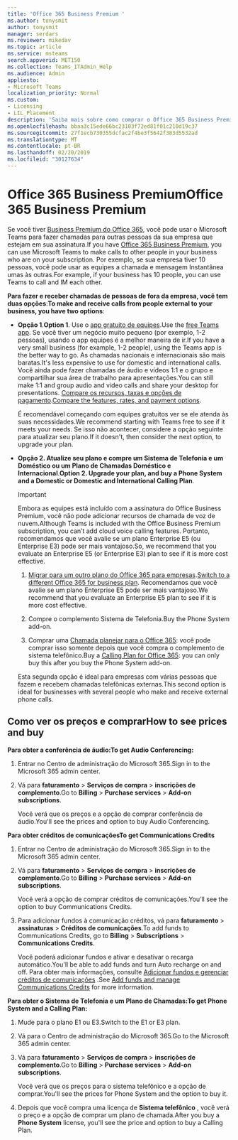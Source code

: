```yaml
---
title: 'Office 365 Business Premium '
ms.author: tonysmit
author: tonysmit
manager: serdars
ms.reviewer: mikedav
ms.topic: article
ms.service: msteams
search.appverid: MET150
ms.collection: Teams_ITAdmin_Help
ms.audience: Admin
appliesto:
- Microsoft Teams
localization_priority: Normal
ms.custom:
- Licensing
- LIL_Placement
description: 'Saiba mais sobre como comprar o Office 365 Business Premium planos, recursos e licenças de complemento. '
ms.openlocfilehash: bbaa3c15ede66bc23103f72ed81f01c210d19c37
ms.sourcegitcommit: 27f1ecb730355dcfac2f4be3f5642f383d5532ad
ms.translationtype: MT
ms.contentlocale: pt-BR
ms.lasthandoff: 02/20/2019
ms.locfileid: "30127634"
---
```

# <a name="office-365-business-premium"></a><span data-ttu-id="18212-103">Office 365 Business Premium</span><span class="sxs-lookup"><span data-stu-id="18212-103">Office 365 Business Premium</span></span>

<span data-ttu-id="18212-104">Se você tiver [Business Premium do Office 365](https://products.office.com/en/business/office-365-business-premium), você pode usar o Microsoft Teams para fazer chamadas para outras pessoas da sua empresa que estejam em sua assinatura.</span><span class="sxs-lookup"><span data-stu-id="18212-104">If you have [Office 365 Business Premium](https://products.office.com/en/business/office-365-business-premium), you can use Microsoft Teams to make calls to other people in your business who are on your subscription.</span></span> <span data-ttu-id="18212-105">Por exemplo, se sua empresa tiver 10 pessoas, você pode usar as equipes a chamada e mensagem Instantânea umas às outras.</span><span class="sxs-lookup"><span data-stu-id="18212-105">For example, if your business has 10 people, you can use Teams to call and IM each other.</span></span>

<span data-ttu-id="18212-106">**Para fazer e receber chamadas de pessoas de fora da empresa, você tem duas opções**:</span><span class="sxs-lookup"><span data-stu-id="18212-106">**To make and receive calls from people external to your business, you have two options**:</span></span>

- <span data-ttu-id="18212-107">**Opção 1**.</span><span class="sxs-lookup"><span data-stu-id="18212-107">**Option 1**.</span></span> <span data-ttu-id="18212-108">Use o [app gratuito de equipes](https://products.office.com/microsoft-teams/free).</span><span class="sxs-lookup"><span data-stu-id="18212-108">Use the [free Teams app](https://products.office.com/microsoft-teams/free).</span></span> <span data-ttu-id="18212-109">Se você tiver um negócio muito pequeno (por exemplo, 1-2 pessoas), usando o app equipes é a melhor maneira de ir.</span><span class="sxs-lookup"><span data-stu-id="18212-109">If you have a very small business (for example, 1-2 people), using the Teams app is the better way to go.</span></span> <span data-ttu-id="18212-110">As chamadas nacionais e internacionais são mais baratas.</span><span class="sxs-lookup"><span data-stu-id="18212-110">It's less expensive to use for domestic and international calls.</span></span> <span data-ttu-id="18212-111">Você ainda pode fazer chamadas de áudio e vídeos 1:1 e o grupo e compartilhar sua área de trabalho para apresentações.</span><span class="sxs-lookup"><span data-stu-id="18212-111">You can still make 1:1 and group audio and video calls and share your desktop for presentations.</span></span> <span data-ttu-id="18212-112">[Compare os recursos, taxas e opções de pagamento](https://products.office.com/microsoft-teams/free).</span><span class="sxs-lookup"><span data-stu-id="18212-112">[Compare the features, rates, and payment options](https://products.office.com/microsoft-teams/free).</span></span>

     <span data-ttu-id="18212-113">É recomendável começando com equipes gratuitos ver se ele atenda às suas necessidades.</span><span class="sxs-lookup"><span data-stu-id="18212-113">We recommend starting with Teams free to see if it meets your needs.</span></span> <span data-ttu-id="18212-114">Se isso não acontecer, considere a opção seguinte para atualizar seu plano.</span><span class="sxs-lookup"><span data-stu-id="18212-114">If it doesn't, then consider the next option, to upgrade your plan.</span></span>

- <span data-ttu-id="18212-115">**Opção 2. Atualize seu plano e compre um Sistema de Telefonia e um Doméstico ou um Plano de Chamadas Doméstico e Internacional**.</span><span class="sxs-lookup"><span data-stu-id="18212-115">**Option 2. Upgrade your plan, and buy a Phone System and a Domestic or Domestic and International Calling Plan**.</span></span>

    > [!Important]
    > <span data-ttu-id="18212-116">Embora as equipes está incluído com a assinatura do Office Business Premium, você não pode adicionar recursos de chamada de voz de nuvem.</span><span class="sxs-lookup"><span data-stu-id="18212-116">Although Teams is included with the Office Business Premium subscription, you can’t add cloud voice calling features.</span></span> <span data-ttu-id="18212-117">Portanto, recomendamos que você avalie se um plano Enterprise E5 (ou Enterprise E3) pode ser mais vantajoso.</span><span class="sxs-lookup"><span data-stu-id="18212-117">So, we recommend that you evaluate an Enterprise E5 (or Enterprise E3) plan to see if it is more cost effective.</span></span>

    1. <span data-ttu-id="18212-118">[Migrar para um outro plano do Office 365 para empresas](https://support.office.com/article/73318661-8f33-478b-bcc7-fb8d69dbb22a).</span><span class="sxs-lookup"><span data-stu-id="18212-118">[Switch to a different Office 365 for business plan](https://support.office.com/article/73318661-8f33-478b-bcc7-fb8d69dbb22a).</span></span> <span data-ttu-id="18212-119">Recomendamos que você avalie se um plano Enterprise E5 pode ser mais vantajoso.</span><span class="sxs-lookup"><span data-stu-id="18212-119">We recommend that you evaluate an Enterprise E5 plan to see if it is more cost effective.</span></span>

    2. <span data-ttu-id="18212-120">Compre o complemento Sistema de Telefonia.</span><span class="sxs-lookup"><span data-stu-id="18212-120">Buy the Phone System add-on.</span></span>
    
    3. <span data-ttu-id="18212-121">Comprar uma [Chamada planejar para o Office 365](../calling-plans-for-office-365.md): você pode comprar isso somente depois que você compra o complemento de sistema telefônico.</span><span class="sxs-lookup"><span data-stu-id="18212-121">Buy a [Calling Plan for Office 365](../calling-plans-for-office-365.md): you can only buy this after you buy the Phone System add-on.</span></span>
    
    <span data-ttu-id="18212-122">Esta segunda opção é ideal para empresas com várias pessoas que fazem e recebem chamadas telefônicas externas.</span><span class="sxs-lookup"><span data-stu-id="18212-122">This second option is ideal for businesses with several people who make and receive external phone calls.</span></span>

## <a name="how-to-see-prices-and-buy"></a><span data-ttu-id="18212-123">Como ver os preços e comprar</span><span class="sxs-lookup"><span data-stu-id="18212-123">How to see prices and buy</span></span>
<span data-ttu-id="18212-124"><a name="bkmk_buypremium"> </a></span><span class="sxs-lookup"><span data-stu-id="18212-124"></span></span>

 <span data-ttu-id="18212-125">**Para obter a conferência de áudio:**</span><span class="sxs-lookup"><span data-stu-id="18212-125">**To get Audio Conferencing:**</span></span>

1. <span data-ttu-id="18212-126">Entrar no Centro de administração do Microsoft 365.</span><span class="sxs-lookup"><span data-stu-id="18212-126">Sign in to the Microsoft 365 admin center.</span></span>

2. <span data-ttu-id="18212-127">Vá para **faturamento** > **Serviços de compra** > **inscrições de complemento**.</span><span class="sxs-lookup"><span data-stu-id="18212-127">Go to **Billing** > **Purchase services** > **Add-on subscriptions**.</span></span>

   <span data-ttu-id="18212-128">Você verá que os preços e a opção de comprar conferência de áudio.</span><span class="sxs-lookup"><span data-stu-id="18212-128">You'll see the prices and option to buy Audio Conferencing.</span></span>

<span data-ttu-id="18212-129">**Para obter créditos de comunicações**</span><span class="sxs-lookup"><span data-stu-id="18212-129">**To get Communications Credits**</span></span>

1. <span data-ttu-id="18212-130">Entrar no Centro de administração do Microsoft 365.</span><span class="sxs-lookup"><span data-stu-id="18212-130">Sign in to the Microsoft 365 admin center.</span></span>

2. <span data-ttu-id="18212-131">Vá para **faturamento** > **Serviços de compra** > **inscrições de complemento**.</span><span class="sxs-lookup"><span data-stu-id="18212-131">Go to **Billing** > **Purchase services** > **Add-on subscriptions**.</span></span>

   <span data-ttu-id="18212-132">Você verá a opção de comprar créditos de comunicações.</span><span class="sxs-lookup"><span data-stu-id="18212-132">You’ll see the option to buy Communications Credits.</span></span>

3. <span data-ttu-id="18212-133">Para adicionar fundos à comunicação créditos, vá para **faturamento** > **assinaturas** > **Créditos de comunicações**.</span><span class="sxs-lookup"><span data-stu-id="18212-133">To add funds to Communications Credits, go to **Billing** > **Subscriptions** > **Communications Credits**.</span></span>

    <span data-ttu-id="18212-134">Você poderá adicionar fundos e ativar e desativar o recarga automático.</span><span class="sxs-lookup"><span data-stu-id="18212-134">You'll be able to add funds and turn Auto recharge on and off.</span></span> <span data-ttu-id="18212-135">Para obter mais informações, consulte [Adicionar fundos e gerenciar créditos de comunicações](../add-funds-and-manage-communications-credits.md) .</span><span class="sxs-lookup"><span data-stu-id="18212-135">See [Add funds and manage Communications Credits](../add-funds-and-manage-communications-credits.md) for more information.</span></span> 


<span data-ttu-id="18212-136">**Para obter o Sistema de Telefonia e um Plano de Chamadas:**</span><span class="sxs-lookup"><span data-stu-id="18212-136">**To get Phone System and a Calling Plan:**</span></span>

1. <span data-ttu-id="18212-137">Mude para o plano E1 ou E3.</span><span class="sxs-lookup"><span data-stu-id="18212-137">Switch to the E1 or E3 plan.</span></span>

2. <span data-ttu-id="18212-138">Vá para o Centro de administração do Microsoft 365.</span><span class="sxs-lookup"><span data-stu-id="18212-138">Go to the Microsoft 365 admin center.</span></span>

3. <span data-ttu-id="18212-139">Vá para **faturamento** > **Serviços de compra** > **inscrições de complemento**.</span><span class="sxs-lookup"><span data-stu-id="18212-139">Go to **Billing** > **Purchase services** > **Add-on subscriptions**.</span></span>

    <span data-ttu-id="18212-140">Você verá que os preços para o sistema telefônico e a opção de comprar.</span><span class="sxs-lookup"><span data-stu-id="18212-140">You'll see the prices for Phone System and the option to buy it.</span></span>

4. <span data-ttu-id="18212-141">Depois que você compra uma licença de **Sistema telefônico** , você verá o preço e a opção de comprar um plano de chamada.</span><span class="sxs-lookup"><span data-stu-id="18212-141">After you buy a **Phone System** license, you'll see the price and option to buy a Calling Plan.</span></span>